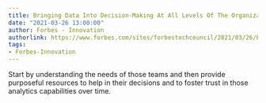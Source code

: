 ```yaml
---
title: Bringing Data Into Decision-Making At All Levels Of The Organization
date: "2021-03-26 13:00:00"
author: Forbes - Innovation
authorlink: https://www.forbes.com/sites/forbestechcouncil/2021/03/26/bringing-data-into-decision-making-at-all-levels-of-the-organization/
tags:
- Forbes-Innovation
---
```

Start by understanding the needs of those teams and then provide purposeful resources to help in their decisions and to foster trust in those analytics capabilities over time.